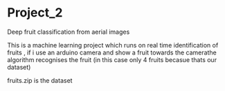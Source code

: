 # Project_2
Deep fruit classification from aerial images

This is a machine learning project which runs on real time identification of fruits , if i use an arduino camera  and show a fruit towards the camerathe algorithm recognises the fruit (in this case only 4 fruits becasue thats our dataset)

fruits.zip is the dataset
